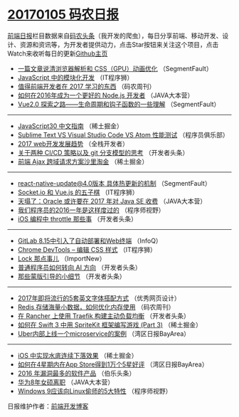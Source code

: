 # [20170105 码农日报](http://hao.caibaojian.com/date/2017/01/05)

[前端日报](http://caibaojian.com/c/news)栏目数据来自[码农头条](http://hao.caibaojian.com/)（我开发的爬虫），每日分享前端、移动开发、设计、资源和资讯等，为开发者提供动力，点击Star按钮来关注这个项目，点击Watch来收听每日的更新[Github主页](https://github.com/kujian/frontendDaily)
* [一篇文章说清浏览器解析和 CSS（GPU）动画优化](http://hao.caibaojian.com/20672.html) （SegmentFault）
* [JavaScript 中的模块化开发](http://hao.caibaojian.com/20680.html) （IT程序狮）
* [值得前端开发者在 2017 学习的东西](http://hao.caibaojian.com/20663.html) （码农周刊）
* [如何在2016年成为一个更好的 Node.js 开发者](http://hao.caibaojian.com/20648.html) （JAVA大本营）
* [Vue2.0 探索之路——生命周期和钩子函数的一些理解](http://hao.caibaojian.com/20669.html) （SegmentFault）

***
* [JavaScript30 中文指南](http://hao.caibaojian.com/20689.html) （稀土掘金）
* [Sublime Text VS Visual Studio Code VS Atom 性能测试](http://hao.caibaojian.com/20652.html) （程序员俱乐部）
* [2017 web开发发展趋势](http://hao.caibaojian.com/20727.html) （全栈开发者）
* [关于两种 CI/CD 策略以及 git 分支模型的思考](http://hao.caibaojian.com/20655.html) （开发者头条）
* [前端 Ajax 跨域请求方案沙里淘金](http://hao.caibaojian.com/20692.html) （稀土掘金）

***
* [react-native-update@4.0版本 具体热更新的机制](http://hao.caibaojian.com/20780.html) （SegmentFault）
* [Socket.io 和 Vue.js 的五子棋](http://hao.caibaojian.com/20682.html) （IT程序狮）
* [天塌了：Oracle 或许要在 2017 年对 Java SE 收费](http://hao.caibaojian.com/20650.html) （JAVA大本营）
* [我们程序员的2016一年是这样度过的](http://hao.caibaojian.com/20676.html) （程序师视野）
* [iOS 编程中 throttle 那些事](http://hao.caibaojian.com/20657.html) （开发者头条）

***
* [GitLab 8.15中引入了自动部署和Web终端](http://hao.caibaojian.com/20622.html) （InfoQ）
* [Chrome DevTools – 编辑 CSS 样式](http://hao.caibaojian.com/20681.html) （IT程序狮）
* [Lock 那点事儿](http://hao.caibaojian.com/20626.html) （ImportNew）
* [普通程序员如何转向 AI 方向](http://hao.caibaojian.com/20662.html) （开发者头条）
* [那些蒙版引导的小细节](http://hao.caibaojian.com/20653.html) （开发者头条）

***
* [2017年即将流行的5套英文字体搭配方式](http://hao.caibaojian.com/20686.html) （优秀网页设计）
* [Redis 存储海量小数据，如何优化内存使用](http://hao.caibaojian.com/20664.html) （码农周刊）
* [在 Rancher 上使用 Traefik 构建主动负载均衡](http://hao.caibaojian.com/20656.html) （开发者头条）
* [如何在 Swift 3 中用 SpriteKit 框架编写游戏 (Part 3)](http://hao.caibaojian.com/20690.html) （稀土掘金）
* [Uber内部上线一个microservice的案例](http://hao.caibaojian.com/20632.html) （湾区日报BayArea）

***
* [iOS 中实现水底连续下落效果](http://hao.caibaojian.com/20691.html) （稀土掘金）
* [如何在4星期内在App Store得到1万个5星好评](http://hao.caibaojian.com/20633.html) （湾区日报BayArea）
* [2016 年漏洞最多的软件产品](http://hao.caibaojian.com/20667.html) （伯乐头条）
* [华为8年女硕离职](http://hao.caibaojian.com/20647.html) （JAVA大本营）
* [Windows 9应该向Linux偷师的5大特性](http://hao.caibaojian.com/20677.html) （程序师视野）

日报维护作者：[前端开发博客](http://caibaojian.com/) 